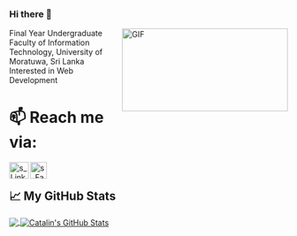 ### Hi there 👋
<img align="right" alt="GIF" src="https://www.seniorvu.com/wp-content/uploads/2020/06/Digital-Marketing-Gif.2020-06-04-13_02_58.gif" width="300" height="150" />
Final Year Undergraduate
<br />
Faculty of Information Technology, University of Moratuwa, Sri Lanka
<br />
Interested in Web Development

# 📫 Reach me via: 
[<img align="left" alt="s_LinkedIn" width="35px" height="30px" src="https://lh3.googleusercontent.com/proxy/Cux41XhXG9Jqkt5ZdRBNkqupGXB0SIr6ljECl9Y4lmN2j8gSPS29kea1al8-3WlpQ4dHF3jCx0ucnPqENxMEDC54YwBmlRn3MvdptKmctabMt_6VmsALOsZFIQ" />](https://www.linkedin.com/in/shachini-karunarathne)
[<img align="left" alt="s_Facebook" width="30px" height="30px" src="https://1.bp.blogspot.com/-WSdqH3gMHDk/U-xndvvQYrI/AAAAAAAABwg/9OLHbIjiTF8/s1600/facebook%2Blogo%2Bpng%2Btransparent%2Bbackground.png?raw=true" />](https://www.facebook.com/shachini.mekala.9)
<br />

## &#x1f4c8; My GitHub Stats

<a href="https://github.com/ShachiniMekala/ShachiniMekala">
  <img align="center" src="https://github-readme-stats.vercel.app/api/top-langs/?username=ShachiniMekala&hide=java,html&title_color=ffffff&text_color=c9cacc&icon_color=2bbc8a&bg_color=1d1f21" />
</a>

<a href="https://github.com/ShachiniMekala/ShachiniMekala">
  <img align="center" src="https://github-readme-stats.vercel.app/api?username=ShachiniMekala&show_icons=true&line_height=27&count_private=true&title_color=ffffff&text_color=c9cacc&icon_color=2bbc8a&bg_color=1d1f21" alt="Catalin's GitHub Stats" />
</a>
<!--
**ShachiniMekala/ShachiniMekala** is a ✨ _special_ ✨ repository because its `README.md` (this file) appears on your GitHub profile.

Here are some ideas to get you started:

- 🔭 I’m currently working on ...
- 🌱 I’m currently learning ...
- 👯 I’m looking to collaborate on ...
- 🤔 I’m looking for help with ...
- 💬 Ask me about ...
- 📫 How to reach me: ...
- 😄 Pronouns: ...
- ⚡ Fun fact: ...
-->

